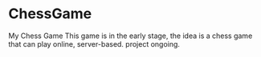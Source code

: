 # ChessGame
My Chess Game
This game is in the early stage, the idea is a chess game that can play online, server-based.
project ongoing.
